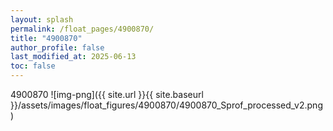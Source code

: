 ```yaml
---
layout: splash
permalink: /float_pages/4900870/
title: "4900870"
author_profile: false
last_modified_at: 2025-06-13
toc: false
---
```

 
4900870
![img-png]({{ site.url }}{{ site.baseurl }}/assets/images/float_figures/4900870/4900870_Sprof_processed_v2.png)